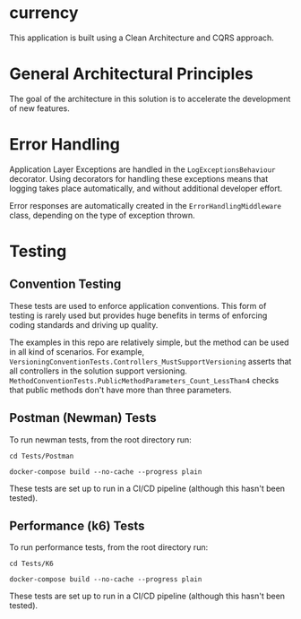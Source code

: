 # currency

This application is built using a Clean Architecture and CQRS approach.

# General Architectural Principles

The goal of the architecture in this solution is to accelerate the development of new features.

# Error Handling

Application Layer Exceptions are handled in the `LogExceptionsBehaviour` decorator.
Using decorators for handling these exceptions means that logging takes place automatically,
and without additional developer effort.

Error responses are automatically created in the `ErrorHandlingMiddleware` class, depending on
the type of exception thrown.


# Testing

## Convention Testing

These tests are used to enforce application conventions. 
This form of testing is rarely used but provides huge benefits in
terms of enforcing coding standards and driving up quality.

The examples in this repo are relatively simple, but the method can be used
in all kind of scenarios. For example, `VersioningConventionTests.Controllers_MustSupportVersioning`
asserts that all controllers in the solution support versioning.
`MethodConventionTests.PublicMethodParameters_Count_LessThan4`
checks that public methods don't have more than three parameters.

## Postman (Newman) Tests

To run newman tests, from the root directory run:

```cd Tests/Postman```

```docker-compose build --no-cache --progress plain```

These tests are set up to run in a CI/CD pipeline (although this hasn't been tested).

## Performance (k6) Tests

To run performance tests, from the root directory run:

```cd Tests/K6```

```docker-compose build --no-cache --progress plain```

These tests are set up to run in a CI/CD pipeline (although this hasn't been tested).

